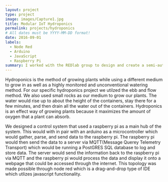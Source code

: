 ```yaml
---
layout: project
type: project
image: images/Capture1.jpg
title: Modular IoT Hydroponics
permalink: projects/hydroponics
# All dates must be YYYY-MM-DD format!
date: 2016-09-01
labels:
  - Node Red
  - Arduino
  - JavaScript
  - Raspberry Pi
summary: I worked with the REDlab group to design and create a semi-automated modular hydroponics system.
---
```


Hydroponics is the method of growing plants while using a different medium to grow in as well as a highly monitored and unconventional watering method.  For our specific hydroponics project we utilzed the ebb and flow method.  We also used small rocks as our medium to grow our plants.  The water would rise up to about the height of the containers, stay there for a few minutes, and then drain all the water out of the containers.  Hydroponics is an effect way of growing plants because it maximizes the amount of oxygen that a plant can absorb. 

We designed a control system that used a raspberry pi as a main hub of the system.  This would with in pair with an arduino as a microcontroller which would gather, parse, and send data to the raspberry pi.  The raspberry pi would then send the data to a server via MQTT(Message Querey Telemetry Transport) which would be running a PostGRES SQL database to log and store data.  The server would send the information back to the raspberry pi via MQTT and the raspberry pi would process the data and display it onto a webpage that could be accessed through the internet.  This topology was made possible through node red which is a drag-and-drop type of IDE which utlizes javascript functionality.  
